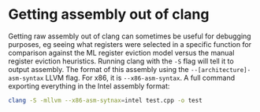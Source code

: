 # Getting assembly out of clang

Getting raw assembly out of clang can sometimes be useful for debugging purposes, eg seeing what registers were selected in a specific function for comparison against the ML register eviction model versus the manual register eviction heuristics.  Running clang with the `-S` flag will tell it to output assembly. The format of this assembly using the `--[architecture]-asm-syntax` LLVM flag. For x86, it is `--x86-asm-syntax`. A full command exporting everything in the Intel assembly format:

```bash
clang -S -mllvm --x86-asm-sytnax=intel test.cpp -o test
```



